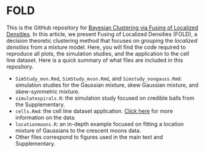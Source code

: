 # FOLD
This is the GitHub repository for [Bayesian Clustering via Fusing of Localized Densities](https://arxiv.org/abs/2304.00074). In this article, we present Fusing of Localized Densities (FOLD), a decision theoretic clustering method that focuses on grouping the _localized densities_ from a mixture model. Here, you will find the code required to reproduce all plots, the simulation studies, and the application to the cell line dataset. Here is a quick summary of what files are included in this repository.

* ```SimStudy_mvn.Rmd```, ```SimStudy_mvsn.Rmd```, and ```Simstudy_nongauss.Rmd```: simulation studies for the Gaussian mixture, skew Gaussian mixture, and skew-symmetric mixture.
* ```simulatespirals.R```: the simulation study focused on credible balls from the Supplementary.
* ```cells.Rmd```: the cell line dataset application. [Click here](https://www.ncbi.nlm.nih.gov/geo/query/acc.cgi?acc=GSE81861) for more information on the data.
* ```locationmoons.R```: an in-depth example focused on fitting a location mixture of Gaussians to the crescent moons data. 
* Other files correspond to figures used in the main text and Supplementary.
